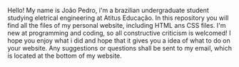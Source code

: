 Hello! My name is João Pedro, i'm a brazilian undergraduate student studying eletrical engineering at Atitus Educação.
In this repository you will find all the files of my personal website, including HTML ans CSS files.
I'm new at programming and coding, so all constructive criticism is welcomed!
I hope you enjoy what i did and hope that it gives you a idea of what to do on your website.
Any suggestions or questions shall be sent to my email, which is located at the bottom of my website.
